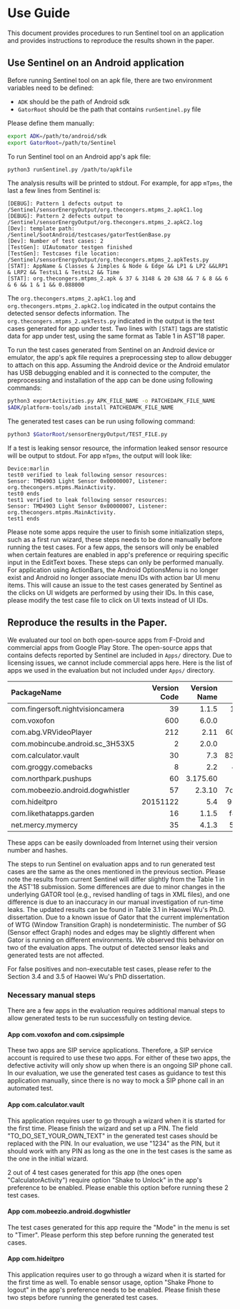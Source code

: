 # Use Guide

This document provides procedures to run Sentinel tool on an application and provides instructions to reproduce the results shown in the paper.

## Use Sentinel on an Android application

Before running Sentinel tool on an apk file, there are two environment variables need to be defined:
- `ADK` should be the path of Android sdk
- `GatorRoot` should be the path that contains `runSentinel.py` file

Please define them manually:

```bash
export ADK=/path/to/android/sdk
export GatorRoot=/path/to/Sentinel
```

To run Sentinel tool on an Android app's apk file:

```bash
python3 runSentinel.py /path/to/apkfile
```

The analysis results will be printed to stdout. For example, for app `mTpms`, the last a few lines from Sentinel is:

```log
[DEBUG]: Pattern 1 defects output to /Sentinel/sensorEnergyOutput/org.thecongers.mtpms_2.apkC1.log
[DEBUG]: Pattern 2 defects output to /Sentinel/sensorEnergyOutput/org.thecongers.mtpms_2.apkC2.log
[Dev]: template path: /Sentinel/SootAndroid/testcases/gatorTestGenBase.py
[Dev]: Number of test cases: 2
[TestGen]: UIAutomator testgen finished
[TestGen]: Testcases file location: /Sentinel/sensorEnergyOutput/org.thecongers.mtpms_2.apkTests.py
[STAT]: AppName & Classes & Jimples & Node & Edge && LP1 & LP2 &&LRP1 & LRP2 && TestsL1 & TestsL2 && Time
[STAT]: org.thecongers.mtpms_2.apk & 37 & 3148 & 20 &38 && 7 & 8 && 6 & 6 && 1 & 1 && 0.088000
```

The `org.thecongers.mtpms_2.apkC1.log` and `org.thecongers.mtpms_2.apkC2.log` indicated in the output contains the detected sensor defects information. The `org.thecongers.mtpms_2.apkTests.py` indicated in the output is the test cases generated for app under test. Two lines with `[STAT]` tags are statistic data for app under test, using the same format as Table 1 in AST'18 paper. 

To run the test cases generated from Sentinel on an Android device or emulator, the app's apk file requires a preprocessing step to allow debugger to attach on this app. Assuming the Android device or the Android emulator has USB debugging enabled and it is connected to the computer, the preprocessing and installation of the app can be done using following commands:

```bash
python3 exportActivities.py APK_FILE_NAME -o PATCHEDAPK_FILE_NAME
$ADK/platform-tools/adb install PATCHEDAPK_FILE_NAME 
```

The generated test cases can be run using following command:

```bash
python3 $GatorRoot/sensorEnergyOutput/TEST_FILE.py
```

If a test is leaking sensor resource, the information leaked sensor resource will be output to stdout. For app `mTpms`, the output will look like:

```log
Device:marlin
test0 verified to leak following sensor resources:
Sensor: TMD4903 Light Sensor 0x00000007, Listener: org.thecongers.mtpms.MainActivity.
test0 ends
test1 verified to leak following sensor resources:
Sensor: TMD4903 Light Sensor 0x00000007, Listener: org.thecongers.mtpms.MainActivity.
test1 ends
```

Please note some apps require the user to finish some initialization steps, such as a first run wizard, these steps needs to be done manually before running the test cases. For a few apps, the sensors will only be enabled when certain features are enabled in app's preference or requiring specific input in the EditText boxes. These steps can only be performed manually. For application using ActionBars, the Android OptionsMenu is no longer exist and Android no longer associate menu IDs with action bar UI menu items. This will cause an issue to the test cases generated by Sentinel as the clicks on UI widgets are performed by using their IDs. In this case, please modify the test case file to click on UI texts instead of UI IDs.

## Reproduce the results in the Paper.

We evaluated our tool on both open-source apps from F-Droid and commercial apps from Google Play Store. The open-source apps that contains defects reported by Sentinel are included in `Apps/` directory. Due to licensing issues, we cannot include commercial apps here. Here is the list of apps we used in the evaluation but not included under `Apps/` directory.

| PackageName                       | Version Code | Version Name|                              MD5 |                                     SHA-1|
| :---------------------------------|-------------:| -----------:| --------------------------------:| ----------------------------------------:|
| com.fingersoft.nightvisioncamera  |           39 |       1.1.5 | 1d189e9a9eab9efbd777bf93db35c08a | f9e5810c90cbd97eb131733710e13becb48cce13 |
| com.voxofon                       |          600 |       6.0.0 | 93d25a6b8fab73151f7a68cfbdbdef20 | 3921222749649ffd7d1bbfe83d323582333c243a |
| com.abg.VRVideoPlayer             |          212 |        2.11 | 60609b1540053c511cbc0c0e702bdaa1 | 04d30c64d7deff0f014bdd479d0c7d65819e3683 |
| com.mobincube.android.sc_3H53X5   |            2 |        2.0.0| badc8dd35a586b79f43f5d4929db6f3f | 8143d77f07e57525383485bdf23616f98dbf85fe |
| com.calculator.vault              |           30 |         7.3 | 83188373c292465b6e7d033bb6e58eca | 2625cc6f5b5039fd5f80275d90da0c6291fe7455 |
| com.groggy.comebacks              |            8 |         2.2 | 41a56fa950cd05628f39cc5f29d4eca0 | d689de6912c6136cafa2c11dbaaa1d8878def7a7 |
| com.northpark.pushups             |           60 |    3.175.60 | ab1281ff466ff8da38dd62d449b0cb78 | a36b65d30d298755beaea6baf1c0318cf9cf697d |
| com.mobeezio.android.dogwhistler  |           57 |      2.3.10 | 7d756264a45c5cc7e949c911e6818d46 | 15c743e096485c902324ba65571345bc35e0389f |
| com.hideitpro                     |     20151122 |         5.4 | 97c86d485a8bd0e8a4fb3556b1a8e044 | 2987f6ddf49436bfaacd24b48a9ad68b935708c8 |
| com.likethatapps.garden           |           16 |       1.1.5 | f4e3b9213ad8abebaa481261f225974d | 73eed704e924b7aa189d9f5e6bcb99157cdaec14 |
| net.mercy.mymercy                 |           35 |       4.1.3 | 5e2a6c461f5ac6a31b32df44dc719264 | 4d01151360e66d02cc7729562194f583b79a92ff |

These apps can be easily downloaded from Internet using their version number and hashes.

The steps to run Sentinel on evaluation apps and to run generated test cases are the same as the ones mentioned in the previous section. Please note the results from current Sentinel will differ slightly from the Table 1 in the AST'18 submission. Some differences are due to minor changes in the underlying GATOR tool (e.g., revised handling of <activity-alias> tags in XML files), and one difference is due to an inaccuracy in our manual investigation of run-time leaks. The updated results can be found in Table 3.1 in Haowei Wu's Ph.D. dissertation. Due to a known issue of Gator that the current implementation of WTG (Window Transition Graph) is nondeterministic. The number of SG (Sensor effect Graph) nodes and edges may be slightly different when Gator is running on different environments. We observed this behavior on two of the evaluation apps. The output of detected sensor leaks and generated tests are not affected.

For false positives and non-executable test cases, please refer to the Section 3.4 and 3.5 of Haowei Wu's PhD dissertation. 

### Necessary manual steps

There are a few apps in the evaluation requires additional manual steps to allow generated tests to be run successfully on testing device.

#### App com.voxofon and com.csipsimple
These two apps are SIP service applications. Therefore, a SIP service account is required to use these two apps. For either of these two apps, the defective activity will only show up when there is an ongoing SIP phone call. In our evaluation, we use the generated test cases as guidance to test this application manually, since there is no way to mock a SIP phone call in an automated test. 

#### App com.calculator.vault
This application requires user to go through a wizard when it is started for the first time. Please finish the wizard and set up a PIN. The field "TO_DO_SET_YOUR_OWN_TEXT" in the generated test cases should be replaced with the PIN. In our evaluation, we use "1234" as the PIN, but it should work with any PIN as long as the one in the test cases is the same as the one in the initial wizard. 

2 out of 4 test cases generated for this app (the ones open "CalculatorActivity") require option "Shake to Unlock" in the app's preference to be enabled. Please enable this option before running these 2 test cases.

#### App com.mobeezio.android.dogwhistler
The test cases generated for this app require the "Mode" in the menu is set to "Timer". Please perform this step before running the generated test cases.

#### App com.hideitpro
This application requires user to go through a wizard when it is started for the first time as well. To enable sensor usage, option "Shake Phone to logout" in the app's preference needs to be enabled. Please finish these two steps before running the generated test cases.

